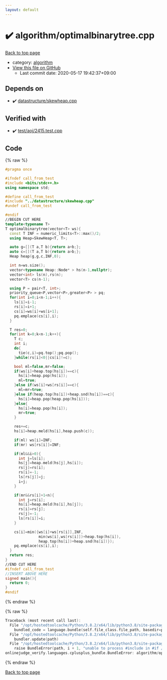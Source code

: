 ```yaml
---
layout: default
---
```


<!-- mathjax config similar to math.stackexchange -->
<script type="text/javascript" async
  src="https://cdnjs.cloudflare.com/ajax/libs/mathjax/2.7.5/MathJax.js?config=TeX-MML-AM_CHTML">
</script>
<script type="text/x-mathjax-config">
  MathJax.Hub.Config({
    TeX: { equationNumbers: { autoNumber: "AMS" }},
    tex2jax: {
      inlineMath: [ ['$','$'] ],
      processEscapes: true
    },
    "HTML-CSS": { matchFontHeight: false },
    displayAlign: "left",
    displayIndent: "2em"
  });
</script>

<script type="text/javascript" src="https://cdnjs.cloudflare.com/ajax/libs/jquery/3.4.1/jquery.min.js"></script>
<script src="https://cdn.jsdelivr.net/npm/jquery-balloon-js@1.1.2/jquery.balloon.min.js" integrity="sha256-ZEYs9VrgAeNuPvs15E39OsyOJaIkXEEt10fzxJ20+2I=" crossorigin="anonymous"></script>
<script type="text/javascript" src="../../assets/js/copy-button.js"></script>
<link rel="stylesheet" href="../../assets/css/copy-button.css" />


# :heavy_check_mark: algorithm/optimalbinarytree.cpp

<a href="../../index.html">Back to top page</a>

* category: <a href="../../index.html#ed469618898d75b149e5c7c4b6a1c415">algorithm</a>
* <a href="{{ site.github.repository_url }}/blob/master/algorithm/optimalbinarytree.cpp">View this file on GitHub</a>
    - Last commit date: 2020-05-17 19:42:37+09:00




## Depends on

* :heavy_check_mark: <a href="../datastructure/skewheap.cpp.html">datastructure/skewheap.cpp</a>


## Verified with

* :heavy_check_mark: <a href="../../verify/test/aoj/2415.test.cpp.html">test/aoj/2415.test.cpp</a>


## Code

<a id="unbundled"></a>
{% raw %}
```cpp
#pragma once

#ifndef call_from_test
#include <bits/stdc++.h>
using namespace std;

#define call_from_test
#include "../datastructure/skewheap.cpp"
#undef call_from_test

#endif
//BEGIN CUT HERE
template<typename T>
T optimalbinarytree(vector<T> ws){
  const T INF = numeric_limits<T>::max()/2;
  using Heap=SkewHeap<T, T>;

  auto g=[](T a,T b){return a+b;};
  auto c=[](T a,T b){return a>b;};
  Heap heap(g,g,c,INF,0);

  int n=ws.size();
  vector<typename Heap::Node* > hs(n-1,nullptr);
  vector<int> ls(n),rs(n);
  vector<T> cs(n-1);

  using P = pair<T, int>;
  priority_queue<P,vector<P>,greater<P> > pq;
  for(int i=0;i<n-1;i++){
    ls[i]=i-1;
    rs[i]=i+1;
    cs[i]=ws[i]+ws[i+1];
    pq.emplace(cs[i],i);
  }

  T res=0;
  for(int k=0;k<n-1;k++){
    T c;
    int i;
    do{
      tie(c,i)=pq.top();pq.pop();
    }while(rs[i]<0||cs[i]!=c);

    bool ml=false,mr=false;
    if(ws[i]+heap.top(hs[i])==c){
      hs[i]=heap.pop(hs[i]);
      ml=true;
    }else if(ws[i]+ws[rs[i]]==c){
      ml=mr=true;
    }else if(heap.top(hs[i])+heap.snd(hs[i])==c){
      hs[i]=heap.pop(heap.pop(hs[i]));
    }else{
      hs[i]=heap.pop(hs[i]);
      mr=true;
    }

    res+=c;
    hs[i]=heap.meld(hs[i],heap.push(c));

    if(ml) ws[i]=INF;
    if(mr) ws[rs[i]]=INF;

    if(ml&&i>0){
      int j=ls[i];
      hs[j]=heap.meld(hs[j],hs[i]);
      rs[j]=rs[i];
      rs[i]=-1;
      ls[rs[j]]=j;
      i=j;
    }

    if(mr&&rs[i]+1<n){
      int j=rs[i];
      hs[i]=heap.meld(hs[i],hs[j]);
      rs[i]=rs[j];
      rs[j]=-1;
      ls[rs[i]]=i;
    }

    cs[i]=min({ws[i]+ws[rs[i]],INF,
               min(ws[i],ws[rs[i]])+heap.top(hs[i]),
               heap.top(hs[i])+heap.snd(hs[i])});
    pq.emplace(cs[i],i);
  }
  return res;
}
//END CUT HERE
#ifndef call_from_test
//INSERT ABOVE HERE
signed main(){
  return 0;
}
#endif

```
{% endraw %}

<a id="bundled"></a>
{% raw %}
```cpp
Traceback (most recent call last):
  File "/opt/hostedtoolcache/Python/3.8.2/x64/lib/python3.8/site-packages/onlinejudge_verify/docs.py", line 349, in write_contents
    bundled_code = language.bundle(self.file_class.file_path, basedir=pathlib.Path.cwd())
  File "/opt/hostedtoolcache/Python/3.8.2/x64/lib/python3.8/site-packages/onlinejudge_verify/languages/cplusplus.py", line 172, in bundle
    bundler.update(path)
  File "/opt/hostedtoolcache/Python/3.8.2/x64/lib/python3.8/site-packages/onlinejudge_verify/languages/cplusplus_bundle.py", line 281, in update
    raise BundleError(path, i + 1, "unable to process #include in #if / #ifdef / #ifndef other than include guards")
onlinejudge_verify.languages.cplusplus_bundle.BundleError: algorithm/optimalbinarytree.cpp: line 8: unable to process #include in #if / #ifdef / #ifndef other than include guards

```
{% endraw %}

<a href="../../index.html">Back to top page</a>


